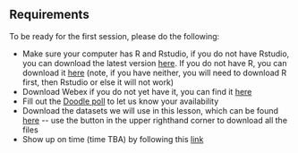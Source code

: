 ## Requirements

To be ready for the first session, please do the following:

* Make sure your computer has R and Rstudio, if you do not have Rstudio, you can download the latest version [here](https://rstudio.com/products/rstudio/download/). If you do not have R, you can download it [here](https://www.r-project.org/) (note, if you have neither, you will need to download R first, then Rstudio or else it will not work)
* Download Webex if you do not yet have it, you can find it [here](https://www.webex.com/downloads.html/)
* Fill out the [Doodle poll](https://doodle.com/poll/9gu2id23wxqwy3ip) to let us know your availability
* Download the datasets we will use in this lesson, which can be found [here](https://github.com/UNLV-R-Working-Group/Lesson_1) -- use the button in the upper righthand corner to download all the files
* Show up on time (time TBA) by following this [link](https://unlv.webex.com/join/dylan.barth)

